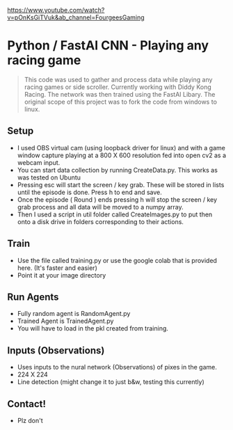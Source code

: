 https://www.youtube.com/watch?v=pOnKsGiTVuk&ab_channel=FourgeesGaming
# Python / FastAI CNN - Playing any racing game
> This code was used to gather and process data while playing any racing games or side scroller. Currently working with Diddy Kong Racing.
> The network was then trained using the FastAI Libary. The original scope of this project was to fork the code from windows to linux.

## Setup
- I used OBS virtual cam (using loopback driver for linux) and with a game window capture playing at a 800 X 600 resolution fed into open cv2 as a webcam input.
- You can start data collection by running CreateData.py. This works as was tested on Ubuntu
- Pressing esc will start the screen / key grab. These will be stored in lists until the episode is done. Press h to end and save.
- Once the episode ( Round ) ends pressing h will stop the screen / key grab process and all data will be moved to a numpy array.
- Then I used a script in util folder called CreateImages.py to put then onto a disk drive in folders corresponding to their actions.

## Train
- Use the file called training.py or use the google colab that is provided here. (It's faster and easier)
- Point it at your image directory

## Run Agents
- Fully random agent is RandomAgent.py
- Trained Agent is TrainedAgent.py
- You will have to load in the pkl created from training.

## Inputs (Observations)
- Uses inputs to the nural network (Observations) of pixes in the game.
- 224 X 224
- Line detection (might change it to just b&w, testing this currently)

## Contact!
- Plz don't
